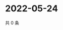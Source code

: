 # 2022-05-24

共 0 条

<!-- BEGIN WEIBO -->
<!-- 最后更新时间 Tue May 24 2022 00:18:52 GMT+0800 (China Standard Time) -->

<!-- END WEIBO -->
